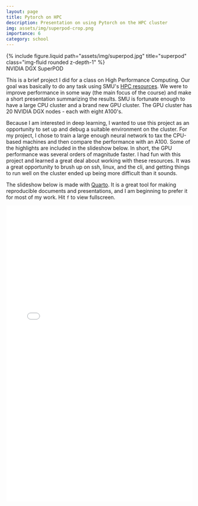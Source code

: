 ```yaml
---
layout: page
title: Pytorch on HPC
description: Presentation on using Pytorch on the HPC cluster
img: assets/img/superpod-crop.png
importance: 6
category: school
---
```

<div class="row">
    <div class="col-sm mt-3 mt-md-0">
        {% include figure.liquid path="assets/img/superpod.jpg" title="superpod" class="img-fluid rounded z-depth-1" %}
    </div>
</div>
<div class="caption">
    NVIDIA DGX SuperPOD
</div>

This is a brief project I did for a class on High Performance Computing. Our goal was basically to do any task using SMU's [HPC resources](https://www.smu.edu/OIT/Research/HPC). We were to improve performance in some way (the main focus of the course) and make a short presentation summarizing the results. SMU is fortunate enough to have a large CPU cluster and a brand new GPU cluster. The GPU cluster has 20 NVIDIA DGX nodes - each with eight A100's.

Because I am interested in deep learning, I wanted to use this project as an opportunity to set up and debug a suitable environment on the cluster. For my project, I chose to train a large enough neural network to tax the CPU-based machines and then compare the performance with an A100. Some of the highlights are included in the slideshow below. In short, the GPU performance was several orders of magnitude faster. I had fun with this project and learned a great deal about working with these resources. It was a great opportunity to brush up on ssh, linux, and the cli, and getting things to run well on the cluster ended up being more difficult than it sounds.

The slideshow below is made with [Quarto](https://quarto.org/). It is a great tool for making reproducible documents and presentations, and I am beginning to prefer it for most of my work. Hit `f` to view fullscreen.

<div class="container">
  <div class="row">
    <div class="col-md-12">
      <iframe src="/assets/html/presentation.html" style="width:100%; height:800px; border:none;"></iframe>
    </div>
  </div>
</div>
